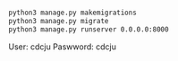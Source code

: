 
```bash

python3 manage.py makemigrations
python3 manage.py migrate
python3 manage.py runserver 0.0.0.0:8000
```


User: cdcju
Paswword: cdcju